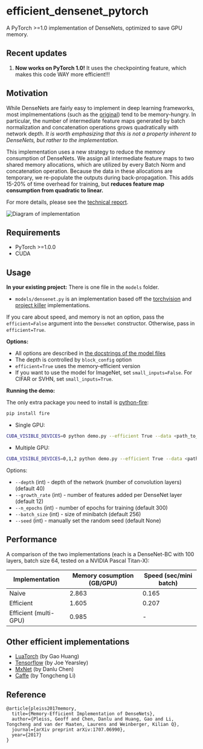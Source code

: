 # efficient_densenet_pytorch
A PyTorch >=1.0 implementation of DenseNets, optimized to save GPU memory.

## Recent updates
1. **Now works on PyTorch 1.0!** It uses the checkpointing feature, which makes this code WAY more efficient!!!

## Motivation
While DenseNets are fairly easy to implement in deep learning frameworks, most
implmementations (such as the [original](https://github.com/liuzhuang13/DenseNet)) tend to be memory-hungry.
In particular, the number of intermediate feature maps generated by batch normalization and concatenation operations
grows quadratically with network depth.
*It is worth emphasizing that this is not a property inherent to DenseNets, but rather to the implementation.*

This implementation uses a new strategy to reduce the memory consumption of DenseNets.
We assign all intermediate feature maps to two shared memory allocations,
which are utilized by every Batch Norm and concatenation operation.
Because the data in these allocations are temporary, we re-populate the outputs during back-propagation.
This adds 15-20% of time overhead for training, but **reduces feature map consumption from quadratic to linear.**

For more details, please see the [technical report](https://arxiv.org/pdf/1707.06990.pdf).

![Diagram of implementation](https://raw.github.com/gpleiss/efficient_densenet_pytorch/master/images/forward.png)

## Requirements
- PyTorch >=1.0.0
- CUDA

## Usage

**In your existing project:**
There is one file in the `models` folder.
 - `models/densenet.py` is an implementation based off the [torchvision](https://github.com/pytorch/vision/blob/master/torchvision/models/densenet.py) and
[project killer](https://github.com/felixgwu/img_classification_pk_pytorch/blob/master/models/densenet.py) implementations.

If you care about speed, and memory is not an option, pass the `efficient=False` argument into the `DenseNet` constructor.
Otherwise, pass in `efficient=True`.

**Options:**
- All options are described in [the docstrings of the model files](https://github.com/gpleiss/efficient_densenet_pytorch/blob/master/models/densenet_efficient.py#L189)
- The depth is controlled by `block_config` option
- `efficient=True` uses the memory-efficient version
- If you want to use the model for ImageNet, set `small_inputs=False`. For CIFAR or SVHN, set `small_inputs=True`.

**Running the demo:**

The only extra package you need to install is [python-fire](https://github.com/google/python-fire):
```sh
pip install fire
```

- Single GPU:

```sh
CUDA_VISIBLE_DEVICES=0 python demo.py --efficient True --data <path_to_folder_with_cifar10> --save <path_to_save_dir>
```

- Multiple GPU:

```sh
CUDA_VISIBLE_DEVICES=0,1,2 python demo.py --efficient True --data <path_to_folder_with_cifar10> --save <path_to_save_dir>
```

Options:
- `--depth` (int) - depth of the network (number of convolution layers) (default 40)
- `--growth_rate` (int) - number of features added per DenseNet layer (default 12)
- `--n_epochs` (int) - number of epochs for training (default 300)
- `--batch_size` (int) - size of minibatch (default 256)
- `--seed` (int) - manually set the random seed (default None)

## Performance

A comparison of the two implementations (each is a DenseNet-BC with 100 layers, batch size 64, tested on a NVIDIA Pascal Titan-X):

| Implementation | Memory cosumption (GB/GPU) | Speed (sec/mini batch) |
|----------------|------------------------|------------------------|
| Naive          |  2.863  | 0.165                  |
| Efficient      |  1.605  | 0.207                  |
| Efficient (multi-GPU)      |  0.985  | -                  |


## Other efficient implementations
- [LuaTorch](https://github.com/liuzhuang13/DenseNet/tree/master/models) (by Gao Huang)
- [Tensorflow](https://github.com/joeyearsley/efficient_densenet_tensorflow) (by Joe Yearsley)
- [MxNet](https://github.com/taineleau/efficient_densenet_mxnet) (by Danlu Chen)
- [Caffe](https://github.com/Tongcheng/DN_CaffeScript) (by Tongcheng Li)

## Reference

```
@article{pleiss2017memory,
  title={Memory-Efficient Implementation of DenseNets},
  author={Pleiss, Geoff and Chen, Danlu and Huang, Gao and Li, Tongcheng and van der Maaten, Laurens and Weinberger, Kilian Q},
  journal={arXiv preprint arXiv:1707.06990},
  year={2017}
}
```
